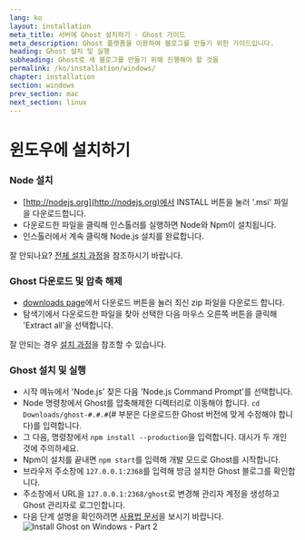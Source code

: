 ```yaml
---
lang: ko
layout: installation
meta_title: 서버에 Ghost 설치하기 - Ghost 가이드
meta_description: Ghost 플랫폼을 이용하여 블로그를 만들기 위한 가이드입니다.
heading: Ghost 설치 및 실행
subheading: Ghost로 새 블로그를 만들기 위해 진행해야 할 것들
permalink: /ko/installation/windows/
chapter: installation
section: windows
prev_section: mac
next_section: linux
---
```


# 윈도우에 설치하기 <a id="install-windows"></a>

### Node 설치

*   [http://nodejs.org](http://nodejs.org)에서 INSTALL 버튼을 눌러 '.msi' 파일을 다운로드합니다.
*   다운로드한 파일을 클릭해 인스톨러를 실행하면 Node와 Npm이 설치됩니다.
*   인스톨러에서 계속 클릭해 Node.js 설치를 완료합니다.

잘 안되나요? [전체 설치 과정](https://s3-eu-west-1.amazonaws.com/ghost-website-cdn/install-node-win.gif "윈도우에 Node 설치하기")을 참조하시기 바랍니다.

### Ghost 다운로드 및 압축 해제

*   [downloads page](https://ghost.org/download/)에서 다운로드 버튼을 눌러 최신 zip 파일을 다운로드 합니다.
*   탐색기에서 다운로드한 파일을 찾아 선택한 다음 마우스 오른쪽 버튼을 클릭해 'Extract all'을 선택합니다.

잘 안되는 경우 [설치 과정](https://s3-eu-west-1.amazonaws.com/ghost-website-cdn/install-ghost-win.gif "윈도우에 Ghost 설치하기 1부")을 참조할 수 있습니다.

### Ghost 설치 및 실행

*   시작 메뉴에서 'Node.js' 찾은 다음 'Node.js Command Prompt'를 선택합니다.
*   Node 명령창에서 Ghost를 압축해제한 디렉터리로 이동해야 합니다. `cd Downloads/ghost-#.#.#`(# 부분은 다운로드한 Ghost 버전에 맞게 수정해야 합니다)를 입력합니다.
*   그 다음, 명령창에서 `npm install --production`을 입력합니다. <span class="note">대시가 두 개인 것에 주의하세요.</span>
*   Npm이 설치를 끝내면 `npm start`를 입력해 개발 모드로 Ghost를 시작합니다.
*   브라우저 주소창에 <code class="path">127.0.0.1:2368</code>를 입력해 방금 설치한 Ghost 블로그를 확인합니다.
*   주소창에서 URL을 <code class="path">127.0.0.1:2368/ghost</code>로 변경해 관리자 계정을 생성하고 Ghost 관리자로 로그인합니다.
*   다음 단계 설명을 확인하려면 [사용법 문서](/usage)을 보시기 바랍니다.
![](https://s3-eu-west-1.amazonaws.com/ghost-website-cdn/install-ghost-win-2.gif "Install Ghost on Windows - Part 2")
